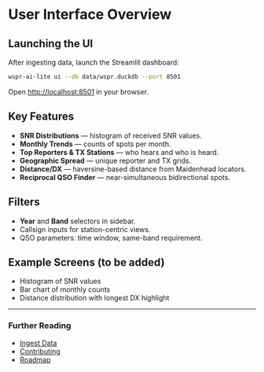 # User Interface Overview

## Launching the UI
After ingesting data, launch the Streamlit dashboard:

```bash
wspr-ai-lite ui --db data/wspr.duckdb --port 8501
```

Open [http://localhost:8501](http://localhost:8501) in your browser.

## Key Features
- **SNR Distributions** — histogram of received SNR values.
- **Monthly Trends** — counts of spots per month.
- **Top Reporters & TX Stations** — who hears and who is heard.
- **Geographic Spread** — unique reporter and TX grids.
- **Distance/DX** — haversine-based distance from Maidenhead locators.
- **Reciprocal QSO Finder** — near-simultaneous bidirectional spots.

## Filters
- **Year** and **Band** selectors in sidebar.
- Callsign inputs for station-centric views.
- QSO parameters: time window, same-band requirement.

## Example Screens (to be added)
- Histogram of SNR values
- Bar chart of monthly counts
- Distance distribution with longest DX highlight

---
### Further Reading
- [Ingest Data](../ingest.md)
- [Contributing](../CONTRIBUTING.md)
- [Roadmap](../ROADMAP.md)
